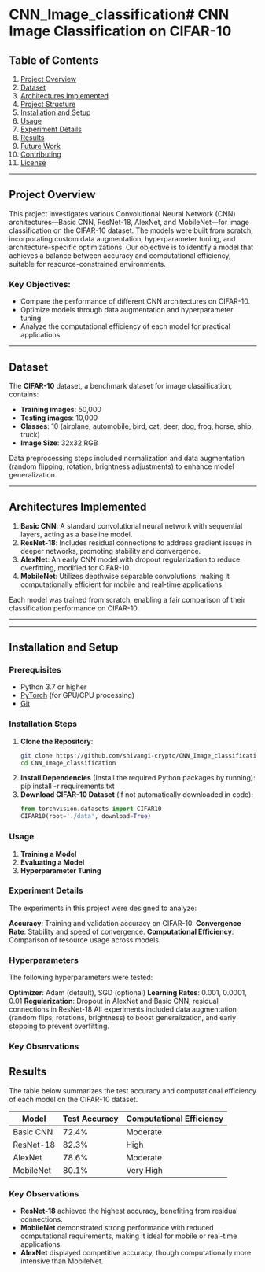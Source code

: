 # CNN_Image_classification# **CNN Image Classification on CIFAR-10**

## Table of Contents
1. [Project Overview](#project-overview)
2. [Dataset](#dataset)
3. [Architectures Implemented](#architectures-implemented)
4. [Project Structure](#project-structure)
5. [Installation and Setup](#installation-and-setup)
6. [Usage](#usage)
7. [Experiment Details](#experiment-details)
8. [Results](#results)
9. [Future Work](#future-work)
10. [Contributing](#contributing)
11. [License](#license)

---

## Project Overview

This project investigates various Convolutional Neural Network (CNN) architectures—Basic CNN, ResNet-18, AlexNet, and MobileNet—for image classification on the CIFAR-10 dataset. The models were built from scratch, incorporating custom data augmentation, hyperparameter tuning, and architecture-specific optimizations. Our objective is to identify a model that achieves a balance between accuracy and computational efficiency, suitable for resource-constrained environments.

### Key Objectives:
- Compare the performance of different CNN architectures on CIFAR-10.
- Optimize models through data augmentation and hyperparameter tuning.
- Analyze the computational efficiency of each model for practical applications.

---

## Dataset

The **CIFAR-10** dataset, a benchmark dataset for image classification, contains:
- **Training images**: 50,000
- **Testing images**: 10,000
- **Classes**: 10 (airplane, automobile, bird, cat, deer, dog, frog, horse, ship, truck)
- **Image Size**: 32x32 RGB

Data preprocessing steps included normalization and data augmentation (random flipping, rotation, brightness adjustments) to enhance model generalization.

---

## Architectures Implemented

1. **Basic CNN**: A standard convolutional neural network with sequential layers, acting as a baseline model.
2. **ResNet-18**: Includes residual connections to address gradient issues in deeper networks, promoting stability and convergence.
3. **AlexNet**: An early CNN model with dropout regularization to reduce overfitting, modified for CIFAR-10.
4. **MobileNet**: Utilizes depthwise separable convolutions, making it computationally efficient for mobile and real-time applications.

Each model was trained from scratch, enabling a fair comparison of their classification performance on CIFAR-10.

---

---

## Installation and Setup

### Prerequisites
- Python 3.7 or higher
- [PyTorch](https://pytorch.org/get-started/locally/) (for GPU/CPU processing)
- [Git](https://git-scm.com/)

### Installation Steps
1. **Clone the Repository**:
   ```bash
   git clone https://github.com/shivangi-crypto/CNN_Image_classification.git
   cd CNN_Image_classification
2. **Install Dependencies** (Install the required Python packages by running):
    pip install -r requirements.txt
4. **Download CIFAR-10 Dataset** (if not automatically downloaded in code):
   ```python
   from torchvision.datasets import CIFAR10
   CIFAR10(root='./data', download=True)
### Usage
1. **Training a Model**
2. **Evaluating a Model**
3. **Hyperparameter Tuning**
### Experiment Details
The experiments in this project were designed to analyze:

**Accuracy**: Training and validation accuracy on CIFAR-10.
**Convergence Rate**: Stability and speed of convergence.
**Computational Efficiency**: Comparison of resource usage across models.
### Hyperparameters
The following hyperparameters were tested:

**Optimizer**: Adam (default), SGD (optional)
**Learning Rates**: 0.001, 0.0001, 0.01
**Regularization**: Dropout in AlexNet and Basic CNN, residual connections in ResNet-18
All experiments included data augmentation (random flips, rotations, brightness) to boost generalization, and early stopping to prevent overfitting.
### Key Observations
## Results

The table below summarizes the test accuracy and computational efficiency of each model on the CIFAR-10 dataset.

| Model       | Test Accuracy | Computational Efficiency |
|-------------|---------------|--------------------------|
| Basic CNN   | 72.4%         | Moderate                 |
| ResNet-18   | 82.3%         | High                     |
| AlexNet     | 78.6%         | Moderate                 |
| MobileNet   | 80.1%         | Very High                |

### Key Observations
- **ResNet-18** achieved the highest accuracy, benefiting from residual connections.
- **MobileNet** demonstrated strong performance with reduced computational requirements, making it ideal for mobile or real-time applications.
- **AlexNet** displayed competitive accuracy, though computationally more intensive than MobileNet.


